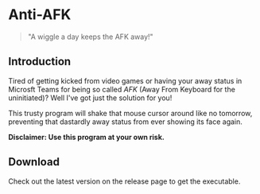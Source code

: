 # Anti-AFK
> "A wiggle a day keeps the AFK away!"

## Introduction
Tired of getting kicked from video games or having your away status in Microsft Teams for being so called _AFK_ (Away From Keyboard for the uninitiated)? Well I've got just the solution for you!

This trusty program will shake that mouse cursor around like no tomorrow, preventing that dastardly away status from ever showing its face again.

**Disclaimer: Use this program at your own risk.**

## Download
Check out the latest version on the release page to get the executable.
